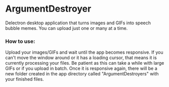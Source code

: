 # ArgumentDestroyer
Delectron desktop application that turns images and GIFs into speech bubble memes. You can upload just one or many at a time.
### How to use:
Upload your images/GIFs and wait until the app becomes responsive. If you can't move the window around or it has a loading cursor, that means it is currently processing your files. Be patient as this can take a while with large GIFs or if you upload in batch. Once it is responsive again, there will be a new folder created in the app directory called "ArgumentDestroyers" with your finished files.
